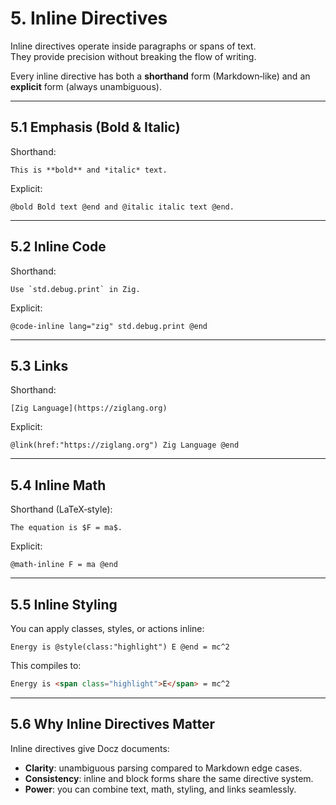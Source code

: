 # 5. Inline Directives

Inline directives operate inside paragraphs or spans of text.  
They provide precision without breaking the flow of writing.

Every inline directive has both a **shorthand** form (Markdown‑like) and an **explicit** form (always unambiguous).

---

## 5.1 Emphasis (Bold & Italic)

Shorthand:

```dcz
This is **bold** and *italic* text.
```

Explicit:

```dcz
@bold Bold text @end and @italic italic text @end.
```

---

## 5.2 Inline Code

Shorthand:

```dcz
Use `std.debug.print` in Zig.
```

Explicit:

```dcz
@code-inline lang="zig" std.debug.print @end
```

---

## 5.3 Links

Shorthand:

```dcz
[Zig Language](https://ziglang.org)
```

Explicit:

```dcz
@link(href:"https://ziglang.org") Zig Language @end
```

---

## 5.4 Inline Math

Shorthand (LaTeX‑style):

```dcz
The equation is $F = ma$.
```

Explicit:

```dcz
@math-inline F = ma @end
```

---

## 5.5 Inline Styling

You can apply classes, styles, or actions inline:

```dcz
Energy is @style(class:"highlight") E @end = mc^2
```

This compiles to:

```html
Energy is <span class="highlight">E</span> = mc^2
```

---

## 5.6 Why Inline Directives Matter

Inline directives give Docz documents:

- **Clarity**: unambiguous parsing compared to Markdown edge cases.
- **Consistency**: inline and block forms share the same directive system.
- **Power**: you can combine text, math, styling, and links seamlessly.
